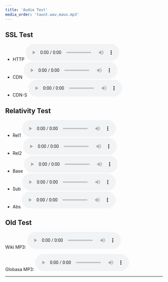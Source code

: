 ```yaml
---
title: 'Audio Test'
media_order: 'taunt.wav,maux.mp3'
---
```


## SSL Test

* HTTP <audio preload="auto" controls><source src="http://xwexi.globasa.net/test/maux.mp3" type="audio/mpeg" /></audio>
* CDN <audio preload="auto" controls><source src="http://cdn.globasa.net/words/maux.mp3" type="audio/mpeg" /></audio>
* CDN-S <audio preload="auto" controls><source src="https://cdn.globasa.net/words/maux.mp3" type="audio/mpeg" /></audio>


## Relativity Test

* Rel1 <audio preload="auto" controls><source src="maux.mp3" type="audio/mpeg" /></audio>
* Rel2 <audio preload="auto" controls><source src="test/maux.mp3" type="audio/mpeg" /></audio>
* Base <audio preload="auto" controls><source src="/test/maux.mp3" type="audio/mpeg" /></audio>
* Sub <audio preload="auto" controls><source src="//xwexi.globasa.net/test/maux.mp3" type="audio/mpeg" /></audio>
* Abs <audio preload="auto" controls><source src="https://xwexi.globasa.net/test/maux.mp3" type="audio/mpeg" /></audio>



## Old Test

Wiki MP3:
<audio preload="auto" controls>
  <source src="https://upload.wikimedia.org/wikipedia/commons/9/99/Bird_Call_-_Oslo%2C_Norway_2021-01-03.mp3" type="audio/mpeg" />
  </audio>

Globasa MP3:
<audio preload="auto" controls><source src="/gramati/abece-ji-lafuzu/maux.mp3" type="audio/mpeg" /></audio>

---